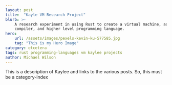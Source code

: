 ```yaml
---
layout: post
title:  "Kayle VM Research Project"
blurb: >-
    A research experiment in using Rust to create a virtual machine, assembly language, 
    compiler, and higher level programming language.
hero:
    url: /assets/images/pexels-kevin-ku-577585.jpg
    tag: "This is my Hero Image"
category: etcetera
tags: rust programming-languages vm kaylee projects
author: Michael Wilson
---
```

This is a description of Kaylee and links to the various posts.
So, this must be a category-index